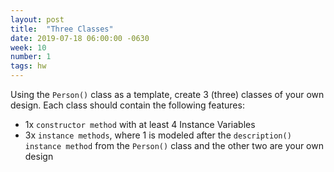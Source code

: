 ```yaml
---
layout: post
title:  "Three Classes"
date: 2019-07-18 06:00:00 -0630
week: 10
number: 1
tags: hw
---
```


Using the `Person()` class as a template, create 3 (three) classes of your own design. Each class should contain the following features:

* 1x `constructor method` with at least 4 Instance Variables
* 3x `instance methods`, where 1 is modeled after the `description()` `instance method` from the `Person()` class and the other two are your own design
